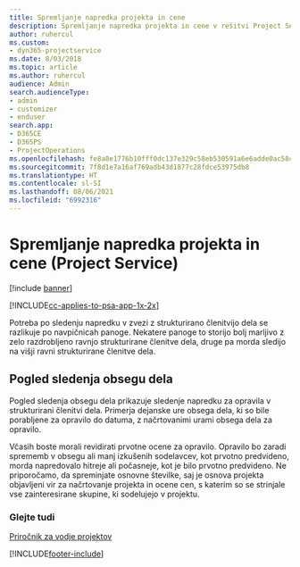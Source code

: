```yaml
---
title: Spremljanje napredka projekta in cene
description: Spremljanje napredka projekta in cene v rešitvi Project Service
author: ruhercul
ms.custom:
- dyn365-projectservice
ms.date: 8/03/2018
ms.topic: article
ms.author: ruhercul
audience: Admin
search.audienceType:
- admin
- customizer
- enduser
search.app:
- D365CE
- D365PS
- ProjectOperations
ms.openlocfilehash: fe8a8e1776b10fff0dc137e329c58eb530591a6e6adde0ac58ca83d323c5da4f
ms.sourcegitcommit: 7f8d1e7a16af769adb43d1877c28fdce53975db8
ms.translationtype: HT
ms.contentlocale: sl-SI
ms.lasthandoff: 08/06/2021
ms.locfileid: "6992316"
---
```

# <a name="track-project-progress-and-cost-project-service"></a>Spremljanje napredka projekta in cene (Project Service)

[!include [banner](../includes/psa-now-project-operations.md)]

[!INCLUDE[cc-applies-to-psa-app-1x-2x](../includes/cc-applies-to-psa-app-1x-2x.md)]

Potreba po sledenju napredku v zvezi z strukturirano členitvijo dela se razlikuje po navpičnicah panoge. Nekatere panoge to storijo bolj marljivo z zelo razdrobljeno ravnjo strukturirane členitve dela, druge pa morda sledijo na višji ravni strukturirane členitve dela.  
  
## <a name="effort-tracking-view"></a>Pogled sledenja obsegu dela  
Pogled sledenja obsegu dela prikazuje sledenje napredku za opravila v strukturirani členitvi dela. Primerja dejanske ure obsega dela, ki so bile porabljene za opravilo do datuma, z načrtovanimi urami obsega dela za opravilo.  
  
Včasih boste morali revidirati prvotne ocene za opravilo. Opravilo bo zaradi sprememb v obsegu ali manj izkušenih sodelavcev, kot prvotno predvideno, morda napredovalo hitreje ali počasneje, kot je bilo prvotno predvideno. Ne priporočamo, da spreminjate osnovne številke, saj je osnova projekta objavljeni vir za načrtovanje projekta in ocene cen, s katerim so se strinjale vse zainteresirane skupine, ki sodelujejo v projektu.  
  
### <a name="see-also"></a>Glejte tudi  
 [Priročnik za vodje projektov](../psa/project-manager-guide.md)


[!INCLUDE[footer-include](../includes/footer-banner.md)]